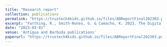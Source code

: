 ```yaml
---
title: "Research report"
collection: publications
permalink: "https://trustech4kids.github.io/files/ABReportFinal202303.pdf"
excerpt: "Farthing, R., Smith-Nunes, G. & Camacho, K. 2023. The Digital Future of Antigua & Barbuda: Young people’s rights in the digital age."
date: "2023-03-01"
venue: 'Antigua and Barbuda publications'
paperurl: "https://trustech4kids.github.io/files/ABReportFinal202303.pdf"
---
```


